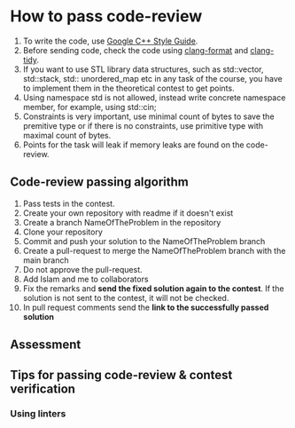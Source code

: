 # How to pass code-review

1. To write the code, use [Google C++ Style Guide].
2. Before sending code, check the code using [clang-format] and [clang-tidy].
3. If you want to use STL library data structures, such as std::vector, std::stack, std:: unordered_map etc in any task of the course, you have to implement them in the theoretical contest to get points.
4. Using namespace std is not allowed, instead write concrete namespace member, for example, using std::cin;
5. Constraints is very important, use minimal count of bytes to save the premitive type or if there is no constraints, use primitive type with maximal count of bytes.
6. Points for the task will leak if memory leaks are found on the code-review.

## Code-review passing algorithm

 1. Pass tests in the contest.
 2. Create your own repository with readme if it doesn't exist
 3. Create a branch NameOfTheProblem in the repository
 4. Clone your repository
 5. Commit and push your solution to the NameOfTheProblem branch
 6. Create a pull-request to merge the NameOfTheProblem branch with the main branch
 7. Do not approve the pull-request.
 8. Add Islam and me to collaborators
 9. Fix the remarks and **send the fixed solution again to the contest**. If the solution is not sent to the contest, it will not be checked.
 10. In pull request comments send the **link to the successfully passed solution** 

## Assessment

## Tips for passing code-review & contest verification
### Using linters

[//]: #
[Google C++ Style Guide]: <https://google.github.io/styleguide/cppguide.html>
[adress sanitazer]: https://github.com/google/sanitizers/wiki/AddressSanitizer
[CLion]: https://www.jetbrains.com/clion
[CLion clang-tidy]: https://www.jetbrains.com/help/clion/clang-tidy-checks-support.html
[CLion clang-format]: https://www.jetbrains.com/help/clion/clangformat-as-alternative-formatter.html
[clang-format]: https://clang.llvm.org/docs/ClangFormat.html
[clang-tidy]: https://clang.llvm.org/extra/clang-tidy.html

